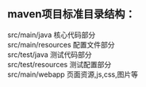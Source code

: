maven项目标准目录结构：
-----------------------
src/main/java           核心代码部分<br>
src/main/resources      配置文件部分<br>
src/test/java           测试代码部分<br>
src/test/resources      测试配置部分<br>
src/main/webapp         页面资源,js,css,图片等
